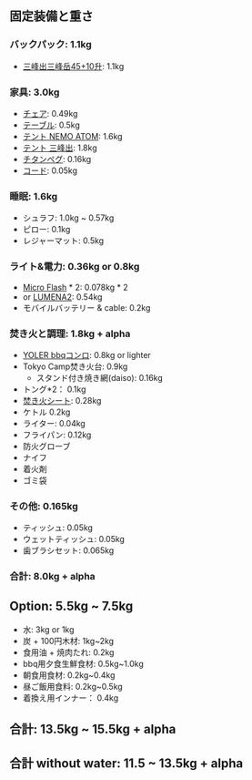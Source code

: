 ## 固定装備と重さ
### バックパック: 1.1kg
- [三峰出三峰岳45+10升](https://item.jd.com/10034696373144.html): 1.1kg
### 家具: 3.0kg
- [チェア](https://amzn.asia/d/5rdJtOg): 0.49kg
- [テーブル](https://amzn.asia/d/9QQHUUU): 0.5kg
- [テント NEMO ATOM](https://amzn.asia/d/9nSFN96): 1.6kg
- [テント 三峰出](https://item.jd.com/60511307795.html#crumb-wrap): 1.8kg
- [チタンペグ](https://amzn.asia/d/cnEZhFo): 0.16kg
- [コード](https://amzn.asia/d/16HbfzB):  0.05kg
### 睡眠: 1.6kg
- シュラフ: 1.0kg ~ 0.57kg
- ピロー: 0.1kg
- レジャーマット: 0.5kg
### ライト&電力: 0.36kg or 0.8kg 
- [Micro Flash](https://amzn.asia/d/4ucHflI) * 2: 0.078kg * 2
- or [LUMENA2](https://amzn.asia/d/6hJ7PWH): 0.54kg
- モバイルバッテリー & cable: 0.2kg
### 焚き火と調理: 1.8kg + alpha
- [YOLER bbqコンロ](https://amzn.asia/d/d1gCH7v): 0.8kg or lighter
- Tokyo Camp焚き火台: 0.9kg
    - スタンド付き焼き網(daiso): 0.16kg
- トング*2： 0.1kg
- [焚き火シート](https://amzn.asia/d/2Wv0RLC): 0.28kg
- ケトル 0.2kg
- ライター: 0.04kg
- フライパン: 0.12kg
- 防火グローブ
- ナイフ
- 着火剤
- ゴミ袋
### その他: 0.165kg
- ティッシュ: 0.05kg
- ウェットティッシュ: 0.05kg
- 歯ブラシセット: 0.065kg


### 合計: 8.0kg + alpha

## Option: 5.5kg ~ 7.5kg
- 水: 3kg or 1kg
- 炭 + 100円木材: 1kg~2kg
- 食用油 + 焼肉たれ: 0.2kg
- bbq用夕食生鮮食材: 0.5kg~1.0kg
- 朝食用食材: 0.2kg~0.4kg
- 昼ご飯用食料: 0.2kg~0.5kg
- 着換え用インナー： 0.4kg

## 合計: 13.5kg ~ 15.5kg + alpha
## 合計 without water: 11.5 ~ 13.5kg + alpha